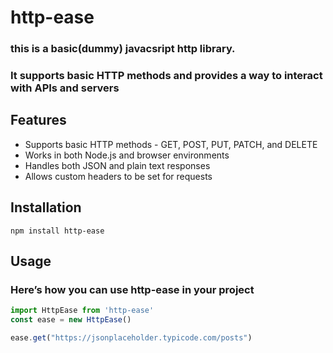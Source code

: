 # http-ease 
###  this is a basic(dummy) javacsript http library.  
### It supports basic HTTP methods and provides a way to interact with APIs and servers

## Features
- Supports basic HTTP methods - GET, POST, PUT, PATCH, and DELETE
- Works in both Node.js and browser environments
- Handles both JSON and plain text responses
- Allows custom headers to be set for requests
## Installation
```cli
npm install http-ease
```
## Usage
### Here’s how you can use http-ease in your project

```javascript 
import HttpEase from 'http-ease'
const ease = new HttpEase()
```

``` javascript 
ease.get("https://jsonplaceholder.typicode.com/posts")

```



